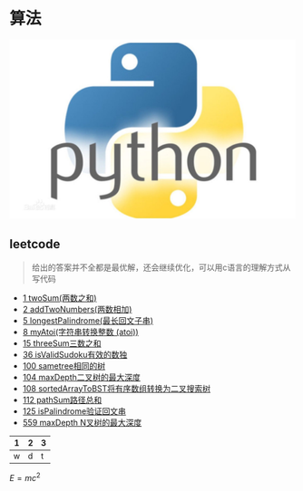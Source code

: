 # 算法

![本地图片](Image/python1.jpg)

## leetcode

>给出的答案并不全都是最优解，还会继续优化，可以用c语言的理解方式从写代码

* [1 twoSum(两数之和)](leetcode/Sequence/array/1twoSum.py)
* [2 addTwoNumbers(两数相加)](leetcode/Sequence/array/2addTwoNumbers.py)
* [5 longestPalindrome(最长回文子串)](leetcode/Sequence/DP/5longestPalindrome.py)
* [8 myAtoi(字符串转换整数 (atoi))](leetcode/Sequence/List/8myAtoi.py)
* [15 threeSum三数之和](leetcode/Sequence/array/15threeSum.py)
* [36 isValidSudoku有效的数独](leetcode/Sequence/array/36isValidSudoku.py)
* [100 sametree相同的树](leetcode/Tree/100sametree.py)
* [104 maxDepth二叉树的最大深度](leetcode/Tree/104maxDepth.py)
* [108 sortedArrayToBST将有序数组转换为二叉搜索树](leetcode/Tree/108sortedArrayToBST.py)
* [112 pathSum路径总和](leetcode/Tree/112pathSum.py)
* [125 isPalindrome验证回文串](leetcode/Sequence/List/125isPalindrome.py)
* [559 maxDepth N叉树的最大深度](leetcode/Tree/559maxDepth.py)

1 |2 |3
--|--|--
w |d |t

$E=mc^2$